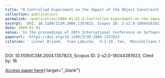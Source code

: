 ```yaml
---
title: "A Controlled Experiment on the Impact of the Object Constraint Language in UML-Based Maintenance"
collection: publications
permalink: /publication/2004-01-01-A-Controlled-Experiment-on-the-Impact-of-the-Object-Constraint-Language-in-UML-Based-Maintenance
excerpt: 'DOI: 10.1109/ICSM.2004.1357823, Scopus ID: 2-s2.0-18044381923, Cited by: 16'
date: 2004-01-01
venue: 'In the proceedings of 20th International Conference on Software Maintenance (ICSM 2004), 11-17 September 2004, Chicago, IL, USA'
paperurl: 'https://doi.org/10.1109/ICSM.2004.1357823'
citation: ' Lionel Briand,  Yvan Labiche,  H.{-}D. Yan,  Massimiliano Di, &quot;A Controlled Experiment on the Impact of the Object Constraint Language in UML-Based Maintenance.&quot; In the proceedings of 20th International Conference on Software Maintenance (ICSM 2004), 11-17 September 2004, Chicago, IL, USA, 2004.'
---
```

DOI: 10.1109/ICSM.2004.1357823, Scopus ID: 2-s2.0-18044381923, Cited by: 16

[Access paper here](https://doi.org/10.1109/ICSM.2004.1357823){:target="_blank"}
